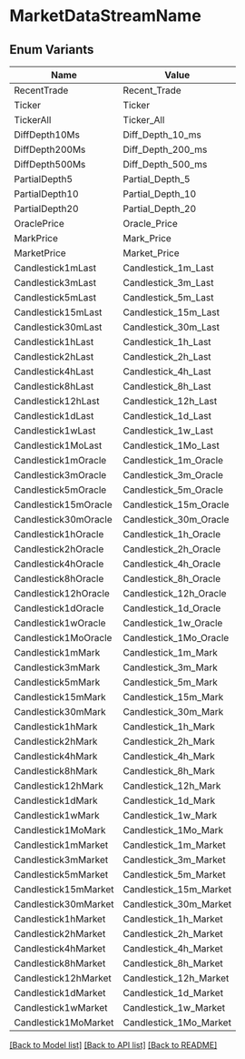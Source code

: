 # MarketDataStreamName

## Enum Variants

| Name | Value |
|---- | -----|
| RecentTrade | Recent_Trade |
| Ticker | Ticker |
| TickerAll | Ticker_All |
| DiffDepth10Ms | Diff_Depth_10_ms |
| DiffDepth200Ms | Diff_Depth_200_ms |
| DiffDepth500Ms | Diff_Depth_500_ms |
| PartialDepth5 | Partial_Depth_5 |
| PartialDepth10 | Partial_Depth_10 |
| PartialDepth20 | Partial_Depth_20 |
| OraclePrice | Oracle_Price |
| MarkPrice | Mark_Price |
| MarketPrice | Market_Price |
| Candlestick1mLast | Candlestick_1m_Last |
| Candlestick3mLast | Candlestick_3m_Last |
| Candlestick5mLast | Candlestick_5m_Last |
| Candlestick15mLast | Candlestick_15m_Last |
| Candlestick30mLast | Candlestick_30m_Last |
| Candlestick1hLast | Candlestick_1h_Last |
| Candlestick2hLast | Candlestick_2h_Last |
| Candlestick4hLast | Candlestick_4h_Last |
| Candlestick8hLast | Candlestick_8h_Last |
| Candlestick12hLast | Candlestick_12h_Last |
| Candlestick1dLast | Candlestick_1d_Last |
| Candlestick1wLast | Candlestick_1w_Last |
| Candlestick1MoLast | Candlestick_1Mo_Last |
| Candlestick1mOracle | Candlestick_1m_Oracle |
| Candlestick3mOracle | Candlestick_3m_Oracle |
| Candlestick5mOracle | Candlestick_5m_Oracle |
| Candlestick15mOracle | Candlestick_15m_Oracle |
| Candlestick30mOracle | Candlestick_30m_Oracle |
| Candlestick1hOracle | Candlestick_1h_Oracle |
| Candlestick2hOracle | Candlestick_2h_Oracle |
| Candlestick4hOracle | Candlestick_4h_Oracle |
| Candlestick8hOracle | Candlestick_8h_Oracle |
| Candlestick12hOracle | Candlestick_12h_Oracle |
| Candlestick1dOracle | Candlestick_1d_Oracle |
| Candlestick1wOracle | Candlestick_1w_Oracle |
| Candlestick1MoOracle | Candlestick_1Mo_Oracle |
| Candlestick1mMark | Candlestick_1m_Mark |
| Candlestick3mMark | Candlestick_3m_Mark |
| Candlestick5mMark | Candlestick_5m_Mark |
| Candlestick15mMark | Candlestick_15m_Mark |
| Candlestick30mMark | Candlestick_30m_Mark |
| Candlestick1hMark | Candlestick_1h_Mark |
| Candlestick2hMark | Candlestick_2h_Mark |
| Candlestick4hMark | Candlestick_4h_Mark |
| Candlestick8hMark | Candlestick_8h_Mark |
| Candlestick12hMark | Candlestick_12h_Mark |
| Candlestick1dMark | Candlestick_1d_Mark |
| Candlestick1wMark | Candlestick_1w_Mark |
| Candlestick1MoMark | Candlestick_1Mo_Mark |
| Candlestick1mMarket | Candlestick_1m_Market |
| Candlestick3mMarket | Candlestick_3m_Market |
| Candlestick5mMarket | Candlestick_5m_Market |
| Candlestick15mMarket | Candlestick_15m_Market |
| Candlestick30mMarket | Candlestick_30m_Market |
| Candlestick1hMarket | Candlestick_1h_Market |
| Candlestick2hMarket | Candlestick_2h_Market |
| Candlestick4hMarket | Candlestick_4h_Market |
| Candlestick8hMarket | Candlestick_8h_Market |
| Candlestick12hMarket | Candlestick_12h_Market |
| Candlestick1dMarket | Candlestick_1d_Market |
| Candlestick1wMarket | Candlestick_1w_Market |
| Candlestick1MoMarket | Candlestick_1Mo_Market |


[[Back to Model list]](../README.md#documentation-for-models) [[Back to API list]](../README.md#documentation-for-api-endpoints) [[Back to README]](../README.md)


